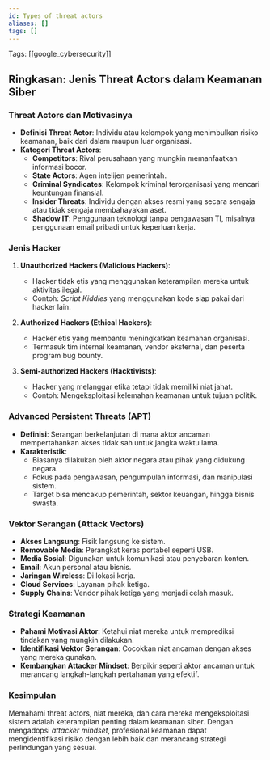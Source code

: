 ```yaml
---
id: Types of threat actors
aliases: []
tags: []
---
```


Tags: [[google_cybersecurity]]

## Ringkasan: Jenis Threat Actors dalam Keamanan Siber

### **Threat Actors dan Motivasinya**
- **Definisi Threat Actor**: Individu atau kelompok yang menimbulkan risiko keamanan, baik dari dalam maupun luar organisasi.
- **Kategori Threat Actors**:
  - **Competitors**: Rival perusahaan yang mungkin memanfaatkan informasi bocor.
  - **State Actors**: Agen intelijen pemerintah.
  - **Criminal Syndicates**: Kelompok kriminal terorganisasi yang mencari keuntungan finansial.
  - **Insider Threats**: Individu dengan akses resmi yang secara sengaja atau tidak sengaja membahayakan aset.
  - **Shadow IT**: Penggunaan teknologi tanpa pengawasan TI, misalnya penggunaan email pribadi untuk keperluan kerja.

### **Jenis Hacker**
1. **Unauthorized Hackers (Malicious Hackers)**:
   - Hacker tidak etis yang menggunakan keterampilan mereka untuk aktivitas ilegal.
   - Contoh: *Script Kiddies* yang menggunakan kode siap pakai dari hacker lain.

2. **Authorized Hackers (Ethical Hackers)**:
   - Hacker etis yang membantu meningkatkan keamanan organisasi.
   - Termasuk tim internal keamanan, vendor eksternal, dan peserta program bug bounty.

3. **Semi-authorized Hackers (Hacktivists)**:
   - Hacker yang melanggar etika tetapi tidak memiliki niat jahat.
   - Contoh: Mengeksploitasi kelemahan keamanan untuk tujuan politik.

### **Advanced Persistent Threats (APT)**
- **Definisi**: Serangan berkelanjutan di mana aktor ancaman mempertahankan akses tidak sah untuk jangka waktu lama.
- **Karakteristik**:
  - Biasanya dilakukan oleh aktor negara atau pihak yang didukung negara.
  - Fokus pada pengawasan, pengumpulan informasi, dan manipulasi sistem.
  - Target bisa mencakup pemerintah, sektor keuangan, hingga bisnis swasta.

### **Vektor Serangan (Attack Vectors)**
- **Akses Langsung**: Fisik langsung ke sistem.
- **Removable Media**: Perangkat keras portabel seperti USB.
- **Media Sosial**: Digunakan untuk komunikasi atau penyebaran konten.
- **Email**: Akun personal atau bisnis.
- **Jaringan Wireless**: Di lokasi kerja.
- **Cloud Services**: Layanan pihak ketiga.
- **Supply Chains**: Vendor pihak ketiga yang menjadi celah masuk.

### **Strategi Keamanan**
- **Pahami Motivasi Aktor**: Ketahui niat mereka untuk memprediksi tindakan yang mungkin dilakukan.
- **Identifikasi Vektor Serangan**: Cocokkan niat ancaman dengan akses yang mereka gunakan.
- **Kembangkan Attacker Mindset**: Berpikir seperti aktor ancaman untuk merancang langkah-langkah pertahanan yang efektif.

### **Kesimpulan**
Memahami threat actors, niat mereka, dan cara mereka mengeksploitasi sistem adalah keterampilan penting dalam keamanan siber. Dengan mengadopsi *attacker mindset*, profesional keamanan dapat mengidentifikasi risiko dengan lebih baik dan merancang strategi perlindungan yang sesuai.
